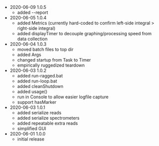 - 2020-06-09 1.0.5
    - added --report
- 2020-06-05 1.0.4
    - added Metrics (currently hard-coded to confirm left-side integral > right-side integral)
    - added displayTimer to decouple graphing/processing speed from data collection
- 2020-06-04 1.0.3
    - moved batch files to top dir
    - added Args
    - changed startup from Task to Timer
    - empirically ruggedized teardown
- 2020-06-03 1.0.2
    - added run-ragged.bat
    - added run-loop.bat
    - added cleanShutdown
    - added usage()
    - run in Console to allow easier logfile capture
    - support hasMarker
- 2020-06-03 1.0.1
    - added serialize reads
    - added serialize spectrometers
    - added repeatable extra reads
    - simplified GUI
- 2020-06-01 1.0.0
    - initial release
